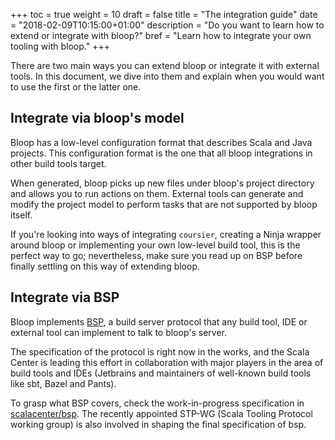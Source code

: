 +++
toc = true
weight = 10
draft = false
title = "The integration guide"
date = "2018-02-09T10:15:00+01:00"
description = "Do you want to learn how to extend or integrate with bloop?"
bref = "Learn how to integrate your own tooling with bloop."
+++

There are two main ways you can extend bloop or integrate it with external
tools. In this document, we dive into them and explain when you would want to
use the first or the latter one.

## Integrate via bloop's model

Bloop has a low-level configuration format that describes Scala and Java
projects. This configuration format is the one that all bloop integrations in
other build tools target.

When generated, bloop picks up new files under bloop's project directory and
allows you to run actions on them. External tools can generate and modify the
project model to perform tasks that are not supported by bloop itself.

If you're looking into ways of integrating `coursier`, creating a Ninja
wrapper around bloop or implementing your own low-level build tool, this is
the perfect way to go; nevertheless, make sure you read up on BSP before
finally settling on this way of extending bloop.

## Integrate via BSP

Bloop implements [BSP], a build server protocol that any build tool, IDE or
external tool can implement to talk to bloop's server.

The specification of the protocol is right now in the works, and the Scala
Center is leading this effort in collaboration with major players in the area
of build tools and IDEs (Jetbrains and maintainers of well-known build tools
like sbt, Bazel and Pants).

To grasp what BSP covers, check the work-in-progress specification in
[scalacenter/bsp][BSP]. The recently appointed STP-WG (Scala Tooling Protocol
working group) is also involved in shaping the final specification of bsp.

[BSP]: https://github.com/scalacenter/bsp